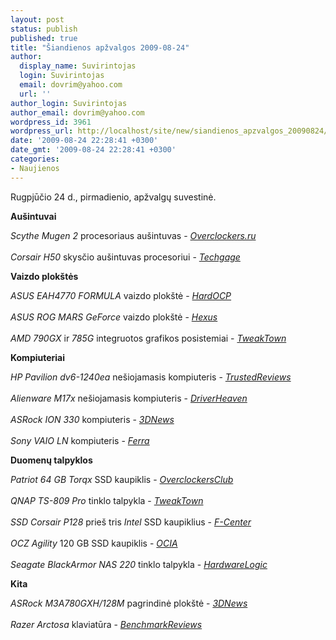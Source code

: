 ```yaml
---
layout: post
status: publish
published: true
title: "Šiandienos apžvalgos 2009-08-24"
author:
  display_name: Suvirintojas
  login: Suvirintojas
  email: dovrim@yahoo.com
  url: ''
author_login: Suvirintojas
author_email: dovrim@yahoo.com
wordpress_id: 3961
wordpress_url: http://localhost/site/new/siandienos_apzvalgos_20090824/
date: '2009-08-24 22:28:41 +0300'
date_gmt: '2009-08-24 22:28:41 +0300'
categories:
- Naujienos
---
```

<p>Rugpjūčio 24 d., pirmadienio, apžvalgų suvestinė.</p>
<p><b>Aušintuvai</b></p>
<p><i>Scythe Mugen 2</i> procesoriaus aušintuvas - <i><a class="ns" href="http://www.overclockers.ru/lab/34061.shtml">Overclockers.ru</a></i><br />
<br /><i>Corsair H50</i> skysčio aušintuvas procesoriui - <i><a class="ns" href="http://techgage.com/article/corsair_h50_self-contained_liquid_cpu_cooler/">Techgage</a></i></p>
<p><b>Vaizdo plokštės</b></p>
<p><i>ASUS EAH4770 FORMULA</i> vaizdo plokštė - <i><a class="ns" href="http://enthusiast.hardocp.com/article/2009/08/23/asus_eah4770_formula_video_card">HardOCP</a></i><br />
<br /><i>ASUS ROG MARS GeForce</i> vaizdo plokštė - <i><a class="ns" href="http://www.hexus.net/content/item.php?item=19875">Hexus</a></i><br />
<br /><i>AMD 790GX</i> ir <i>785G</i> integruotos grafikos posistemiai - <i><a class="ns" href="http://www.tweaktown.com/articles/2889/onboard_graphics_shootout_amd_790gx_vs_785g/index.html">TweakTown</a></i></p>
<p><b>Kompiuteriai</b></p>
<p><i>HP Pavilion dv6-1240ea</i> nešiojamasis kompiuteris - <i><a class="ns" href="http://www.trustedreviews.com/laptops/review/2009/08/24/HP-Pavilion-dv6-1240ea---15-6in-Laptop/p1">TrustedReviews</a></i><br />
<br /><i>Alienware M17x</i> nešiojamasis kompiuteris - <i><a class="ns" href="http://www.driverheaven.net/reviews.php?reviewid=829">DriverHeaven</a></i><br />
<br /><i>ASRock ION 330</i> kompiuteris - <i><a class="ns" href="http://www.3dnews.ru/mobile/asrock_ion_330/">3DNews</a></i><br />
<br /><i>Sony VAIO LN</i> kompiuteris - <i><a class="ns" href="http://www.ferra.ru/online/digihome/89962/">Ferra</a></i></p>
<p><b>Duomenų talpyklos</b></p>
<p><i>Patriot 64 GB Torqx</i> SSD kaupiklis - <i><a class="ns" href="http://www.overclockersclub.com/reviews/patriot_64gb_torqx/">OverclockersClub</a></i><br />
<br /><i>QNAP TS-809 Pro</i> tinklo talpykla - <i><a class="ns" href="http://www.tweaktown.com/reviews/2890/qnap_ts_809_pro_turbo_8_bay_nas/index.html">TweakTown</a></i><br />
<br /><i>SSD Corsair P128</i> prieš tris <i>Intel</i> SSD kaupiklius - <i><a class="ns" href="http://www.fcenter.ru/online.shtml?articles/hardware/hdd/27292">F-Center</a></i><br />
<br /><i>OCZ Agility</i> 120 GB SSD kaupiklis - <i><a class="ns" href="http://www.ocia.net/reviews/oczagility120/page1.shtml">OCIA</a></i><br />
<br /><i>Seagate BlackArmor NAS 220</i> tinklo talpykla - <i><a class="ns" href="http://www.hardwarelogic.com/news/138/ARTICLE/6861/2009-08-24.html">HardwareLogic</a></i></p>
<p><b>Kita</b></p>
<p><i>ASRock M3A780GXH/128M</i> pagrindinė plokštė - <i><a class="ns" href="http://www.3dnews.ru/motherboard/asrock_m3a780gxh-128m/">3DNews</a></i><br />
<br /><i>Razer Arctosa</i> klaviatūra - <i><a class="ns" href="http://benchmarkreviews.com/index.php?option=com_content&task=view&id=346&Itemid=65">BenchmarkReviews</a></i><br /></p>
